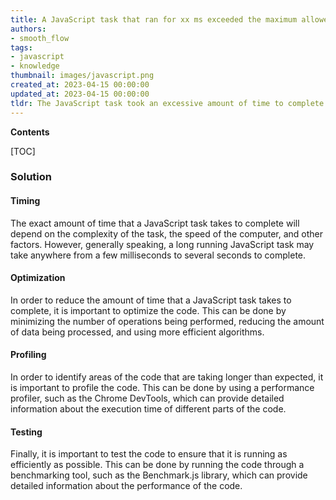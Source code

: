 ```yaml
---
title: A JavaScript task that ran for xx ms exceeded the maximum allowed time
authors:
- smooth_flow
tags:
- javascript
- knowledge
thumbnail: images/javascript.png
created_at: 2023-04-15 00:00:00
updated_at: 2023-04-15 00:00:00
tldr: The JavaScript task took an excessive amount of time to complete.
---
```


**Contents**

[TOC]

### Solution

#### Timing

The exact amount of time that a JavaScript task takes to complete will depend on the complexity of the task, the speed of the computer, and other factors. However, generally speaking, a long running JavaScript task may take anywhere from a few milliseconds to several seconds to complete.

#### Optimization

In order to reduce the amount of time that a JavaScript task takes to complete, it is important to optimize the code. This can be done by minimizing the number of operations being performed, reducing the amount of data being processed, and using more efficient algorithms.

#### Profiling

In order to identify areas of the code that are taking longer than expected, it is important to profile the code. This can be done by using a performance profiler, such as the Chrome DevTools, which can provide detailed information about the execution time of different parts of the code.

#### Testing

Finally, it is important to test the code to ensure that it is running as efficiently as possible. This can be done by running the code through a benchmarking tool, such as the Benchmark.js library, which can provide detailed information about the performance of the code.
